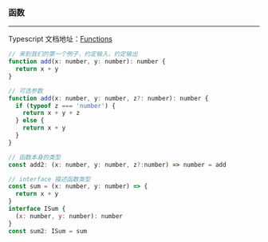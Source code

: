 ### **函数**
---

Typescript 文档地址：[Functions](https://www.typescriptlang.org/docs/handbook/functions.html)


```js
// 来到我们的第一个例子，约定输入，约定输出
function add(x: number, y: number): number {
  return x + y
}

// 可选参数
function add(x: number, y: number, z?: number): number {
  if (typeof z === 'number') {
    return x + y + z
  } else {
    return x + y
  }
}

// 函数本身的类型
const add2: (x: number, y: number, z?:number) => number = add

// interface 描述函数类型
const sum = (x: number, y: number) => {
  return x + y
}
interface ISum {
  (x: number, y: number): number
}
const sum2: ISum = sum
```